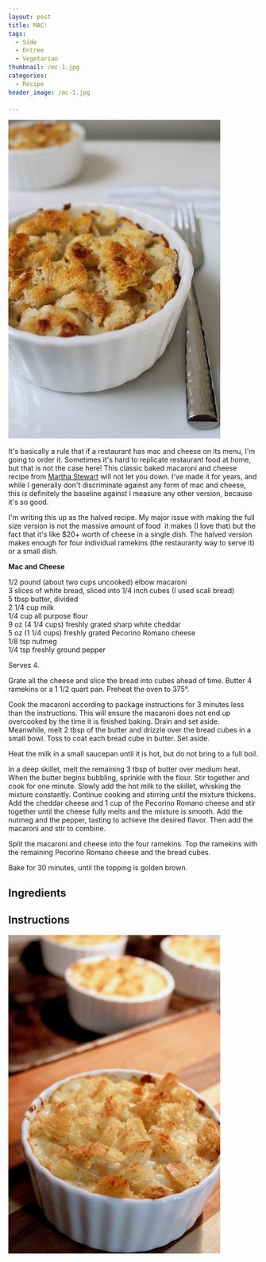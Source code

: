 ```yaml
---
layout: post
title: MAC!
tags:
  - Side
  - Entree
  - Vegetarian
thumbnail: /mc-1.jpg
categories:
  - Recipe
header_image: /mc-1.jpg

---
```


![Image of MAC!.](/upload//mc-1.jpg)

It's basically a rule that if a restaurant has mac and cheese on its menu, I'm going to order it. Sometimes it's hard to replicate restaurant food at home, but that is not the case here! This classic baked macaroni and cheese recipe from [Martha Stewart](http://www.marthastewart.com/271998/perfect-macaroni-and-cheese) will not let you down. I've made it for years, and while I generally don't discriminate against any form of mac and cheese, this is definitely the baseline against I measure any other version, because it's so good.  
  
I'm writing this up as the halved recipe. My major issue with making the full size version is not the massive amount of food  it makes (I love that) but the fact that it's like $20+ worth of cheese in a single dish. The halved version makes enough for four individual ramekins (the restauranty way to serve it) or a small dish.  
  

  
  
**Mac and Cheese**  
  
1/2 pound (about two cups uncooked) elbow macaroni  
3 slices of white bread, sliced into 1/4 inch cubes (I used scali bread)  
5 tbsp butter, divided  
2 1/4 cup milk  
1/4 cup all purpose flour  
9 oz (4 1/4 cups) freshly grated sharp white cheddar  
5 oz (1 1/4 cups) freshly grated Pecorino Romano cheese  
1/8 tsp nutmeg  
1/4 tsp freshly ground pepper  
  
Serves 4.  
  
Grate all the cheese and slice the bread into cubes ahead of time. Butter 4 ramekins or a 1 1/2 quart pan. Preheat the oven to 375°.  
  
Cook the macaroni according to package instructions for 3 minutes less than the instructions. This will ensure the macaroni does not end up overcooked by the time it is finished baking. Drain and set aside. Meanwhile, melt 2 tbsp of the butter and drizzle over the bread cubes in a small bowl. Toss to coat each bread cube in butter. Set aside.  
  
Heat the milk in a small saucepan until it is hot, but do not bring to a full boil.  
  
In a deep skillet, melt the remaining 3 tbsp of butter over medium heat. When the butter begins bubbling, sprinkle with the flour. Stir together and cook for one minute. Slowly add the hot milk to the skillet, whisking the mixture constantly. Continue cooking and stirring until the mixture thickens. Add the cheddar cheese and 1 cup of the Pecorino Romano cheese and stir together until the cheese fully melts and the mixture is smooth. Add the nutmeg and the pepper, tasting to achieve the desired flavor. Then add the macaroni and stir to combine.  
  
Split the macaroni and cheese into the four ramekins. Top the ramekins with the remaining Pecorino Romano cheese and the bread cubes.  
  
Bake for 30 minutes, until the topping is golden brown.

## Ingredients



## Instructions







![Image of MAC!.](/upload/MAC.jpg)
